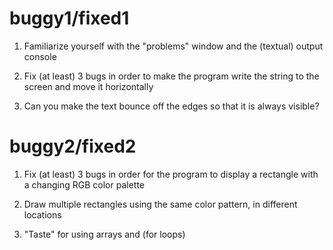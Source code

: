 # buggy1/fixed1

1. Familiarize yourself with the "problems" window and the (textual) output console

2. Fix (at least) 3 bugs in order to make the program write the string to the screen and move it horizontally

3. Can you make the text bounce off the edges so that it is always visible?


# buggy2/fixed2

1. Fix (at least) 3 bugs in order for the program to display a rectangle with a changing RGB color palette

2. Draw multiple rectangles using the same color pattern, in different locations

3. "Taste" for using arrays and (for loops)
